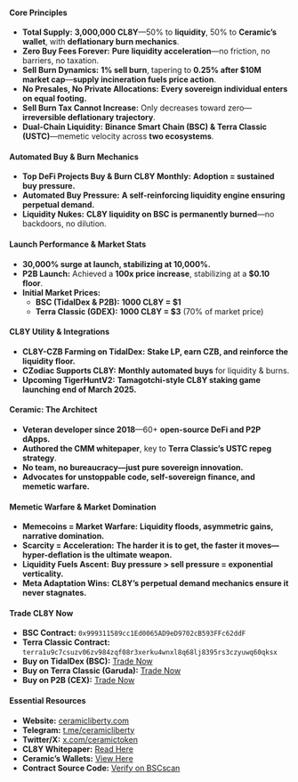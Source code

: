 #### **Core Principles**

- **Total Supply:** **3,000,000 CL8Y**—50% to **liquidity**, 50% to **Ceramic’s wallet**, with **deflationary burn mechanics**.
- **Zero Buy Fees Forever:** **Pure liquidity acceleration**—no friction, no barriers, no taxation.
- **Sell Burn Dynamics:** **1% sell burn**, tapering to **0.25% after $10M market cap**—**supply incineration fuels price action**.
- **No Presales, No Private Allocations:** **Every sovereign individual enters on equal footing.**
- **Sell Burn Tax Cannot Increase:** Only decreases toward zero—**irreversible deflationary trajectory**.
- **Dual-Chain Liquidity:** **Binance Smart Chain (BSC) & Terra Classic (USTC)**—memetic velocity across **two ecosystems**.

#### **Automated Buy & Burn Mechanics**

- **Top DeFi Projects Buy & Burn CL8Y Monthly:** **Adoption = sustained buy pressure.**
- **Automated Buy Pressure:** **A self-reinforcing liquidity engine ensuring perpetual demand.**
- **Liquidity Nukes:** **CL8Y liquidity on BSC is permanently burned**—no backdoors, no dilution.

#### **Launch Performance & Market Stats**

- **30,000% surge at launch, stabilizing at 10,000%.**
- **P2B Launch:** Achieved a **100x price increase**, stabilizing at a **$0.10 floor**.
- **Initial Market Prices:**
  - **BSC (TidalDex & P2B):** **1000 CL8Y = $1**
  - **Terra Classic (GDEX):** **1000 CL8Y = $3** (70% of market price)

#### **CL8Y Utility & Integrations**

- **CL8Y-CZB Farming on TidalDex:** **Stake LP, earn CZB, and reinforce the liquidity floor.**
- **CZodiac Supports CL8Y:** **Monthly automated buys** for liquidity & burns.
- **Upcoming TigerHuntV2:** **Tamagotchi-style CL8Y staking game launching end of March 2025.**

#### **Ceramic: The Architect**

- **Veteran developer since 2018**—60+ **open-source DeFi and P2P dApps.**
- **Authored the CMM whitepaper**, key to **Terra Classic’s USTC repeg strategy**.
- **No team, no bureaucracy—just pure sovereign innovation.**
- **Advocates for unstoppable code, self-sovereign finance, and memetic warfare.**

#### **Memetic Warfare & Market Domination**

- **Memecoins = Market Warfare:** **Liquidity floods, asymmetric gains, narrative domination.**
- **Scarcity = Acceleration:** **The harder it is to get, the faster it moves—hyper-deflation is the ultimate weapon.**
- **Liquidity Fuels Ascent:** **Buy pressure > sell pressure = exponential verticality.**
- **Meta Adaptation Wins:** **CL8Y’s perpetual demand mechanics ensure it never stagnates.**

#### **Trade CL8Y Now**

- **BSC Contract:** `0x999311589cc1Ed0065AD9eD9702cB593FFc62ddF`
- **Terra Classic Contract:** `terra1u9c7csuzv06zv984zqf08r3xerku4wnxl8q68lj8395rs3czyuwq60qksx`
- **Buy on TidalDex (BSC):** [Trade Now](https://tidaldex.com/swap?outputCurrency=0x999311589cc1Ed0065AD9eD9702cB593FFc62ddF)
- **Buy on Terra Classic (Garuda):** [Trade Now](https://garuda-defi.org/market/terra1cmzz33488chsw6usmq7g2nuu7yuwhd6lctdhuj2t660xahwkhvms3d5ufr)
- **Buy on P2B (CEX):** [Trade Now](https://p2pb2b.com/trade/CL8Y_USDT/)

#### **Essential Resources**

- **Website:** [ceramicliberty.com](https://ceramicliberty.com)
- **Telegram:** [t.me/ceramicliberty](https://t.me/ceramicliberty)
- **Twitter/X:** [x.com/ceramictoken](https://x.com/ceramictoken)
- **CL8Y Whitepaper:** [Read Here](https://ceramicliberty.com/cl8y-whitepaper/)
- **Ceramic’s Wallets:** [View Here](https://ceramicliberty.com/ceramics-wallet-list/)
- **Contract Source Code:** [Verify on BSCscan](https://bscscan.com/address/0x999311589cc1Ed0065AD9eD9702cB593FFc62ddF)
